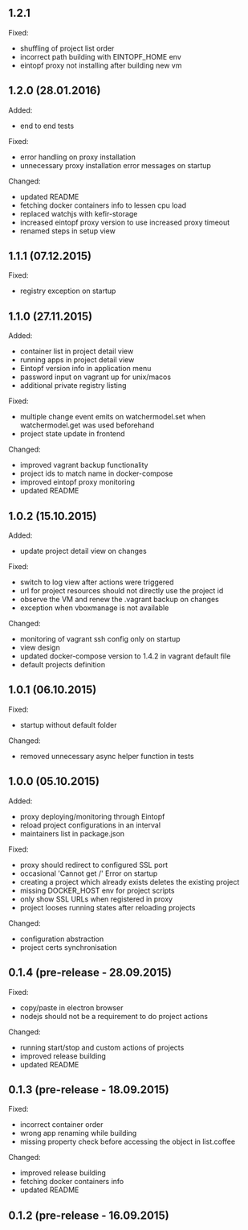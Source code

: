 ## 1.2.1

Fixed:

- shuffling of project list order
- incorrect path building with EINTOPF_HOME env
- eintopf proxy not installing after building new vm

## 1.2.0 (28.01.2016)

Added:

- end to end tests

Fixed:

- error handling on proxy installation
- unnecessary proxy installation error messages on startup

Changed:

- updated README
- fetching docker containers info to lessen cpu load
- replaced watchjs with kefir-storage
- increased eintopf proxy version to use increased proxy timeout
- renamed steps in setup view

## 1.1.1 (07.12.2015)

Fixed:

- registry exception on startup

## 1.1.0 (27.11.2015)

Added:

- container list in project detail view
- running apps in project detail view
- Eintopf version info in application menu
- password input on vagrant up for unix/macos
- additional private registry listing

Fixed: 

- multiple change event emits on watchermodel.set when watchermodel.get was used beforehand
- project state update in frontend

Changed:
 
- improved vagrant backup functionality
- project ids to match name in docker-compose
- improved eintopf proxy monitoring
- updated README

## 1.0.2 (15.10.2015)

Added: 

- update project detail view on changes

Fixed:

- switch to log view after actions were triggered
- url for project resources should not directly use the project id
- observe the VM and renew the .vagrant backup on changes
- exception when vboxmanage is not available

Changed:

- monitoring of vagrant ssh config only on startup
- view design
- updated docker-compose version to 1.4.2 in vagrant default file
- default projects definition

## 1.0.1 (06.10.2015)

Fixed:
 
- startup without default folder

Changed:

- removed unnecessary async helper function in tests 

## 1.0.0 (05.10.2015)

Added:
 
- proxy deploying/monitoring through Eintopf
- reload project configurations in an interval
- maintainers list in package.json

Fixed:
 
- proxy should redirect to configured SSL port
- occasional 'Cannot get /' Error on startup
- creating a project which already exists deletes the existing project
- missing DOCKER_HOST env for project scripts
- only show SSL URLs when registered in proxy
- project looses running states after reloading projects

Changed:
 
- configuration abstraction
- project certs synchronisation

## 0.1.4 (pre-release - 28.09.2015)

Fixed:
 
- copy/paste in electron browser
- nodejs should not be a requirement to do project actions

Changed:

- running start/stop and custom actions of projects
- improved release building
- updated README

## 0.1.3 (pre-release - 18.09.2015)

Fixed:
 
- incorrect container order
- wrong app renaming while building
- missing property check before accessing the object in list.coffee

Changed:
 
- improved release building
- fetching docker containers info
- updated README

## 0.1.2 (pre-release - 16.09.2015)